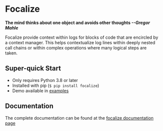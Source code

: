 # Focalize

**The mind thinks about one object and avoids other thoughts _--Gregor Mahle_**


Focalize provide context within logs for blocks of code that are encircled by a
context manager. This helps contextualize log lines within deeply nested call chains or
within complex operations where many logical steps are taken.

## Super-quick Start

* Only requires Python 3.8 or later
* Installed with pip (`$ pip install focalize`)
* Demo available in [examples](https://github.com/dusktreader/focalize/tree/main/examples/demo.py)

## Documentation

The complete documentation can be found at the [focalize documentation page](https://dusktreader.github.io/focalize/)

